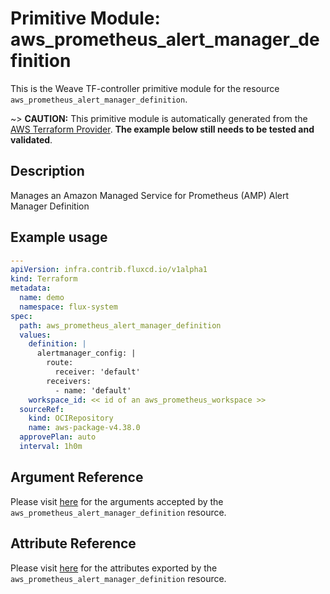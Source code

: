 
# Primitive Module: aws_prometheus_alert_manager_definition

This is the Weave TF-controller primitive module for the resource `aws_prometheus_alert_manager_definition`.

~> **CAUTION:** This primitive module is automatically generated from the [AWS Terraform Provider](https://registry.terraform.io/providers/hashicorp/aws/latest/docs/resources/prometheus_alert_manager_definition). **The example below still needs to be tested and validated**.

## Description

Manages an Amazon Managed Service for Prometheus (AMP) Alert Manager Definition

## Example usage

```yaml
---
apiVersion: infra.contrib.fluxcd.io/v1alpha1
kind: Terraform
metadata:
  name: demo
  namespace: flux-system
spec:
  path: aws_prometheus_alert_manager_definition
  values:
    definition: |
      alertmanager_config: |
        route:
          receiver: 'default'
        receivers:
          - name: 'default'
    workspace_id: << id of an aws_prometheus_workspace >>
  sourceRef:
    kind: OCIRepository
    name: aws-package-v4.38.0
  approvePlan: auto
  interval: 1h0m
```

## Argument Reference

Please visit [here](https://registry.terraform.io/providers/hashicorp/aws/latest/docs/resources/prometheus_alert_manager_definition#argument-reference) for the arguments accepted by the `aws_prometheus_alert_manager_definition` resource.

## Attribute Reference

Please visit [here](https://registry.terraform.io/providers/hashicorp/aws/latest/docs/resources/prometheus_alert_manager_definition#attributes-reference) for the attributes exported by the `aws_prometheus_alert_manager_definition` resource.
